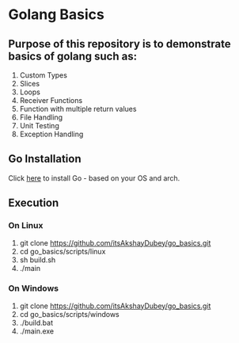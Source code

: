# Golang Basics

## Purpose of this repository is to demonstrate basics of golang such as:
1. Custom Types
2. Slices
3. Loops
4. Receiver Functions
5. Function with multiple return values
6. File Handling
7. Unit Testing
8. Exception Handling

## Go Installation
Click <a href="https://go.dev/dl/">here</a> to install Go - based on your OS and arch.

## Execution
### On Linux
1. git clone https://github.com/itsAkshayDubey/go_basics.git
2. cd go_basics/scripts/linux
3. sh build.sh
4. ./main
### On Windows
1. git clone https://github.com/itsAkshayDubey/go_basics.git
2. cd go_basics/scripts/windows
3. ./build.bat
4. ./main.exe

